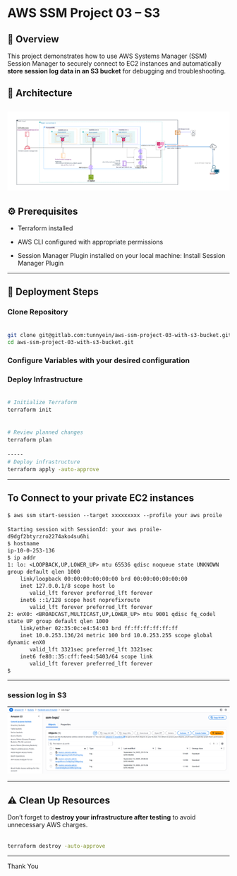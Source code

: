 # AWS SSM Project 03 – S3
## 📖 Overview
This project demonstrates how to use AWS Systems Manager (SSM) Session Manager to securely connect to EC2 instances and automatically **store session log data in an S3 bucket** for debugging and troubleshooting.


## 📐 Architecture
![alt text](assets/ssm-s3-diagram.png)
---

## ⚙️ Prerequisites

- Terraform installed

- AWS CLI configured with appropriate permissions

- Session Manager Plugin installed on your local machine:
  Install Session Manager Plugin

---

## 🚀 Deployment Steps

### Clone Repository

```bash

git clone git@gitlab.com:tunnyein/aws-ssm-project-03-with-s3-bucket.git
cd aws-ssm-project-03-with-s3-bucket.git

```

### Configure Variables  with your desired configuration

### Deploy Infrastructure

```bash

# Initialize Terraform
terraform init


# Review planned changes
terraform plan

-----
# Deploy infrastructure
terraform apply -auto-approve


```
---

## To Connect to your private EC2 instances

```
$ aws ssm start-session --target xxxxxxxxx --profile your aws proile

Starting session with SessionId: your aws proile-d9dgf2btyrzro2274ako4su6hi
$ hostname
ip-10-0-253-136
$ ip addr
1: lo: <LOOPBACK,UP,LOWER_UP> mtu 65536 qdisc noqueue state UNKNOWN group default qlen 1000
    link/loopback 00:00:00:00:00:00 brd 00:00:00:00:00:00
    inet 127.0.0.1/8 scope host lo
       valid_lft forever preferred_lft forever
    inet6 ::1/128 scope host noprefixroute 
       valid_lft forever preferred_lft forever
2: enX0: <BROADCAST,MULTICAST,UP,LOWER_UP> mtu 9001 qdisc fq_codel state UP group default qlen 1000
    link/ether 02:35:0c:e4:54:03 brd ff:ff:ff:ff:ff:ff
    inet 10.0.253.136/24 metric 100 brd 10.0.253.255 scope global dynamic enX0
       valid_lft 3321sec preferred_lft 3321sec
    inet6 fe80::35:cff:fee4:5403/64 scope link 
       valid_lft forever preferred_lft forever
$ 
```
---
### session log in S3
![alt text](assets/s3-logs.png)

---
## ⚠️ Clean Up Resources

Don’t forget to **destroy your infrastructure after testing** to avoid unnecessary AWS charges.

```bash

terraform destroy -auto-approve


```
---
Thank You